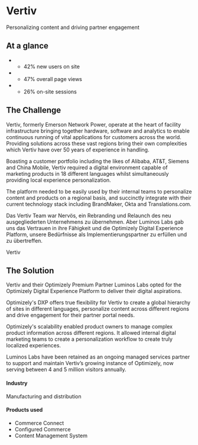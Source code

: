 # Vertiv

Personalizing content and driving partner engagement

## At a glance

- - 42% new users on site
- - 47% overall page views
- - 26% on-site sessions

## The Challenge

Vertiv, formerly Emerson Network Power, operate at the heart of facility
infrastructure bringing together hardware, software and analytics to enable
continuous running of vital applications for customers across the world.
Providing solutions across these vast regions bring their own complexities which
Vertiv have over 50 years of experience in handling.

Boasting a customer portfolio including the likes of Alibaba, AT&T, Siemens and
China Mobile, Vertiv required a digital environment capable of marketing
products in 18 different languages whilst simultaneously providing local
experience personalization.

The platform needed to be easily used by their internal teams to personalize
content and products on a regional basis, and succinctly integrate with their
current technology stack including BrandMaker, Okta and Translations.com.

Das Vertiv Team war Nervös, ein Rebranding und Relaunch des neu ausgegliederten
Unternehmens zu übernehmen. Aber Luminos Labs gab uns das Vertrauen in ihre
Fähigkeit und die Optimizely Digital Experience Platform, unsere Bedürfnisse als
Implementierungspartner zu erfüllen und zu übertreffen.

Vertiv

## The Solution

Vertiv and their Optimizely Premium Partner Luminos Labs opted for the
Optimizely Digital Experience Platform to deliver their digital aspirations.

Optimizely's DXP offers true flexibility for Vertiv to create a global hierarchy
of sites in different languages, personalize content across different regions
and drive engagement for their partner portal needs.

Optimizely's scalability enabled product owners to manage complex product
information across different regions. It allowed internal digital marketing
teams to create a personalization workflow to create truly localized
experiences.

Luminos Labs have been retained as an ongoing managed services partner to
support and maintain Vertiv’s growing instance of Optimizely, now serving
between 4 and 5 million visitors annually.

#### Industry

Manufacturing and distribution

#### Products used

- Commerce Connect
- Configured Commerce
- Content Management System
